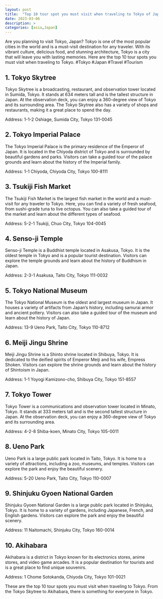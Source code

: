 ```yaml
---
layout: post
title:  "Top 10 tour spot you must visit when traveling to Tokyo of Japan "
date: 2023-03-06
description: >
categories: [asia,Japan]
---
```


Are you planning to visit Tokyo, Japan? Tokyo is one of the most popular cities in the world and is a must-visit destination for any traveler. With its vibrant culture, delicious food, and stunning architecture, Tokyo is a city that will leave you with lasting memories. Here are the top 10 tour spots you must visit when traveling to Tokyo. #Tokyo #Japan #Travel #Tourism

## 1. Tokyo Skytree 

Tokyo Skytree is a broadcasting, restaurant, and observation tower located in Sumida, Tokyo. It stands at 634 meters tall and is the tallest structure in Japan. At the observation deck, you can enjoy a 360-degree view of Tokyo and its surrounding area. The Tokyo Skytree also has a variety of shops and restaurants, making it a great place to spend the day.

Address: 1-1-2 Oshiage, Sumida City, Tokyo 131-0045

## 2. Tokyo Imperial Palace 

The Tokyo Imperial Palace is the primary residence of the Emperor of Japan. It is located in the Chiyoda district of Tokyo and is surrounded by beautiful gardens and parks. Visitors can take a guided tour of the palace grounds and learn about the history of the Imperial family.

Address: 1-1 Chiyoda, Chiyoda City, Tokyo 100-8111

## 3. Tsukiji Fish Market 

The Tsukiji Fish Market is the largest fish market in the world and a must-visit for any traveler to Tokyo. Here, you can find a variety of fresh seafood, from sushi-grade tuna to live octopus. You can also take a guided tour of the market and learn about the different types of seafood.

Address: 5-2-1 Tsukiji, Chuo City, Tokyo 104-0045

## 4. Senso-ji Temple 

Senso-ji Temple is a Buddhist temple located in Asakusa, Tokyo. It is the oldest temple in Tokyo and is a popular tourist destination. Visitors can explore the temple grounds and learn about the history of Buddhism in Japan.

Address: 2-3-1 Asakusa, Taito City, Tokyo 111-0032

## 5. Tokyo National Museum 

The Tokyo National Museum is the oldest and largest museum in Japan. It houses a variety of artifacts from Japan’s history, including samurai armor and ancient pottery. Visitors can also take a guided tour of the museum and learn about the history of Japan.

Address: 13-9 Ueno Park, Taito City, Tokyo 110-8712

## 6. Meiji Jingu Shrine 

Meiji Jingu Shrine is a Shinto shrine located in Shibuya, Tokyo. It is dedicated to the deified spirits of Emperor Meiji and his wife, Empress Shoken. Visitors can explore the shrine grounds and learn about the history of Shintoism in Japan.

Address: 1-1 Yoyogi Kamizono-cho, Shibuya City, Tokyo 151-8557

## 7. Tokyo Tower 

Tokyo Tower is a communications and observation tower located in Minato, Tokyo. It stands at 333 meters tall and is the second tallest structure in Japan. At the observation deck, you can enjoy a 360-degree view of Tokyo and its surrounding area.

Address: 4-2-8 Shiba-koen, Minato City, Tokyo 105-0011

## 8. Ueno Park 

Ueno Park is a large public park located in Taito, Tokyo. It is home to a variety of attractions, including a zoo, museums, and temples. Visitors can explore the park and enjoy the beautiful scenery.

Address: 5-20 Ueno Park, Taito City, Tokyo 110-0007

## 9. Shinjuku Gyoen National Garden 

Shinjuku Gyoen National Garden is a large public park located in Shinjuku, Tokyo. It is home to a variety of gardens, including Japanese, French, and English gardens. Visitors can explore the park and enjoy the beautiful scenery.

Address: 11 Naitomachi, Shinjuku City, Tokyo 160-0014

## 10. Akihabara 

Akihabara is a district in Tokyo known for its electronics stores, anime stores, and video game arcades. It is a popular destination for tourists and is a great place to find unique souvenirs.

Address: 1 Chome Sotokanda, Chiyoda City, Tokyo 101-0021

These are the top 10 tour spots you must visit when traveling to Tokyo. From the Tokyo Skytree to Akihabara, there is something for everyone in Tokyo.